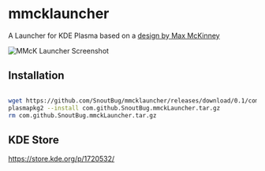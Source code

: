 # mmcklauncher
A Launcher for KDE Plasma based on a [design by Max McKinney](https://dribbble.com/shots/10499841-Windows-10-Redesign-UI-Design)

![MMcK Launcher Screenshot](https://raw.githubusercontent.com/SnoutBug/mmcklauncher/main/images/mmck_launcher1.png)

## Installation

``` Bash

wget https://github.com/SnoutBug/mmcklauncher/releases/download/0.1/com.github.SnoutBug.mmckLauncher.tar.gz
plasmapkg2 --install com.github.SnoutBug.mmckLauncher.tar.gz
rm com.github.SnoutBug.mmckLauncher.tar.gz
```

## KDE Store
https://store.kde.org/p/1720532/
